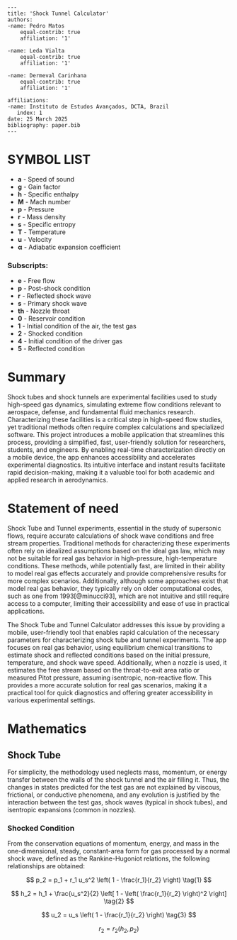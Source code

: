 ```
---
title: 'Shock Tunnel Calculator'
authors:
-name: Pedro Matos
    equal-contrib: true
    affiliation: '1'

-name: Leda Vialta
    equal-contrib: true
    affiliation: '1'

-name: Dermeval Carinhana
    equal-contrib: true
    affiliation: '1'

affiliations:
-name: Instituto de Estudos Avançados, DCTA, Brazil
   index: 1
date: 25 March 2025
bibliography: paper.bib
---
```


# SYMBOL LIST

- **a** - Speed of sound
- **g** - Gain factor
- **h** - Specific enthalpy
- **M** - Mach number
- **p** - Pressure
- **r** - Mass density
- **s** - Specific entropy
- **T** - Temperature
- **u** - Velocity
- **α** - Adiabatic expansion coefficient

### Subscripts:

- **e** - Free flow
- **p** - Post-shock condition
- **r** - Reflected shock wave
- **s** - Primary shock wave
- **th** - Nozzle throat
- **0** - Reservoir condition
- **1** - Initial condition of the air, the test gas
- **2** - Shocked condition
- **4** - Initial condition of the driver gas
- **5** - Reflected condition

# Summary

Shock tubes and shock tunnels are experimental facilities used to study high-speed gas dynamics, simulating extreme flow conditions relevant to aerospace, defense, and fundamental fluid mechanics research. Characterizing these facilities is a critical step in high-speed flow studies, yet traditional methods often require complex calculations and specialized software. This project introduces a mobile application that streamlines this process, providing a simplified, fast, user-friendly solution for researchers, students, and engineers. By enabling real-time characterization directly on a mobile device, the app enhances accessibility and accelerates experimental diagnostics. Its intuitive interface and instant results facilitate rapid decision-making, making it a valuable tool for both academic and applied research in aerodynamics.

# Statement of need

Shock Tube and Tunnel experiments, essential in the study of supersonic flows, require accurate calculations of shock wave conditions and free stream properties. Traditional methods for characterizing these experiments often rely on idealized assumptions based on the ideal gas law, which may not be suitable for real gas behavior in high-pressure, high-temperature conditions. These methods, while potentially fast, are limited in their ability to model real gas effects accurately and provide comprehensive results for more complex scenarios. Additionally, although some approaches exist that model real gas behavior, they typically rely on older computational codes, such as one from 1993[@minucci93], which are not intuitive and still require access to a computer, limiting their accessibility and ease of use in practical applications.

The Shock Tube and Tunnel Calculator addresses this issue by providing a mobile, user-friendly tool that enables rapid calculation of the necessary parameters for characterizing shock tube and tunnel experiments. The app focuses on real gas behavior, using equilibrium chemical transitions to estimate shock and reflected conditions based on the initial pressure, temperature, and shock wave speed. Additionally, when a nozzle is used, it estimates the free stream based on the throat-to-exit area ratio or measured Pitot pressure, assuming isentropic, non-reactive flow. This provides a more accurate solution for real gas scenarios, making it a practical tool for quick diagnostics and offering greater accessibility in various experimental settings.



# Mathematics

## Shock Tube

For simplicity, the methodology used neglects mass, momentum, or energy transfer between the walls of the shock tunnel and the air filling it. Thus, the changes in states predicted for the test gas are not explained by viscous, frictional, or conductive phenomena, and any evolution is justified by the interaction between the test gas, shock waves (typical in shock tubes), and isentropic expansions (common in nozzles).

### Shocked Condition

From the conservation equations of momentum, energy, and mass in the one-dimensional, steady, constant-area form for gas processed by a normal shock wave, defined as the Rankine-Hugoniot relations, the following relationships are obtained:

$$
p_2 = p_1 + r_1 u_s^2 \left( 1 - \frac{r_1}{r_2} \right) \tag{1}
$$


$$
h_2 = h_1 + \frac{u_s^2}{2} \left[ 1 - \left( \frac{r_1}{r_2} \right)^2 \right] \tag{2}
$$


$$
u_2 = u_s \left( 1 - \frac{r_1}{r_2} \right) \tag{3}
$$


$$
r_2 = r_2(h_2, p_2) \tag{4}
$$
